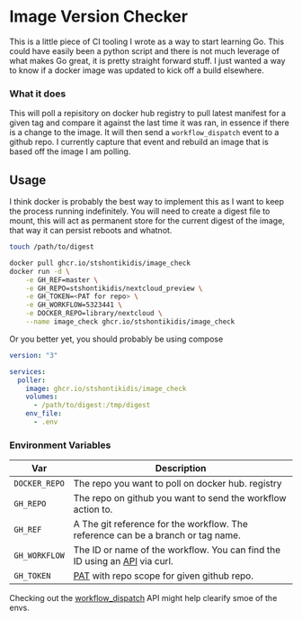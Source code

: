# Image Version Checker


This is a little piece of CI tooling I wrote as a way to start learning Go.  This could have easily been a python script and there is not much leverage of what makes Go great, it is pretty straight forward stuff.  I just wanted a way to know if a docker image was updated to kick off a build elsewhere.

### What it does
This will poll a repisitory on docker hub registry to pull latest manifest for a given tag and compare it against the last time it was ran, in essence if there is a change to the image.  It will then send a `workflow_dispatch` event to a github repo. I currently capture that event and rebuild an image that is based off the image I am polling.

## Usage
I think docker is probably the best way to implement this as I want to keep the process running indefinitely. You will need to create a digest file to mount, this will act as permanent store for the current digest of the image, that way it can persist reboots and whatnot.

```bash
touch /path/to/digest
```

```bash
docker pull ghcr.io/stshontikidis/image_check
docker run -d \
    -e GH_REF=master \
    -e GH_REPO=stshontikidis/nextcloud_preview \
    -e GH_TOKEN=<PAT for repo> \
    -e GH_WORKFLOW=5323441 \
    -e DOCKER_REPO=library/nextcloud \
    --name image_check ghcr.io/stshontikidis/image_check
```

Or you better yet, you should probably be using compose

```yaml
version: "3"

services:
  poller:
    image: ghcr.io/stshontikidis/image_check
    volumes:
      - /path/to/digest:/tmp/digest
    env_file:
      - .env
```

### Environment Variables
| Var | Description |
| --- | --- |
| `DOCKER_REPO` | The repo you want to poll on docker hub. registry |
| `GH_REPO` | The repo on github you want to send the workflow action to. |
| `GH_REF` | A The git reference for the workflow. The reference can be a branch or tag name.|
| `GH_WORKFLOW` | The ID or name of the workflow. You can find the ID using an [API](https://docs.github.com/en/rest/reference/actions#list-repository-workflows) via curl. |
| `GH_TOKEN` | [PAT](https://docs.github.com/en/github/authenticating-to-github/creating-a-personal-access-token) with repo scope for given github repo. |


Checking out the [workflow_dispatch](https://docs.github.com/en/rest/reference/actions#create-a-workflow-dispatch-event) API might help clearify smoe of the envs.

